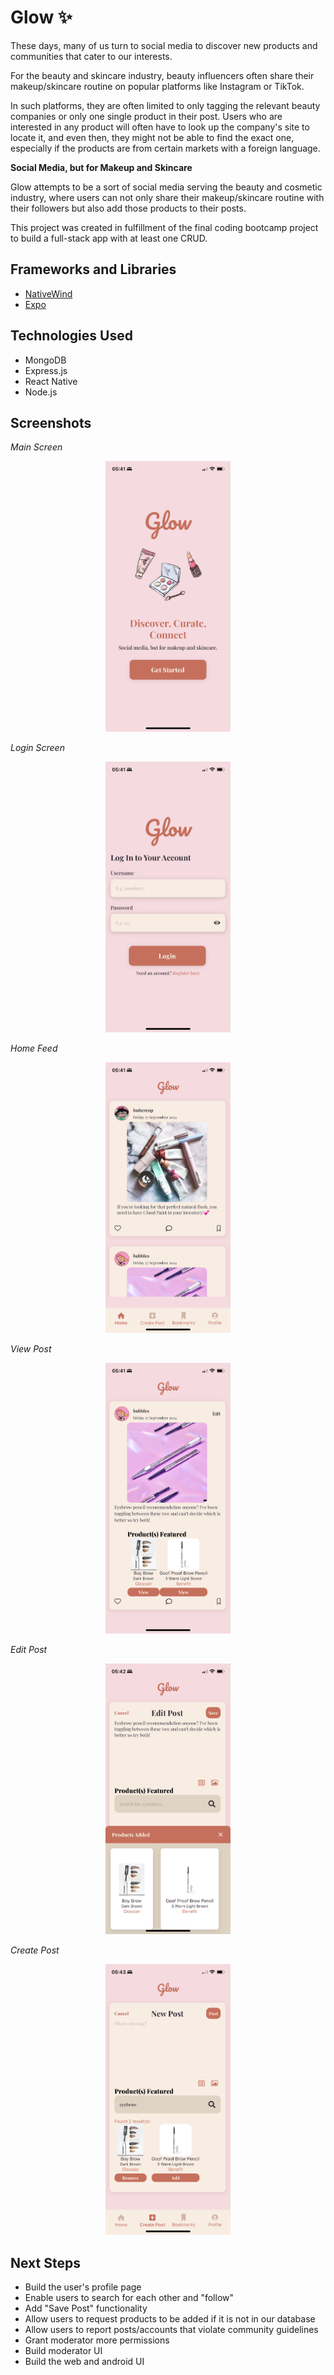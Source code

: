 
# Glow ✨

These days, many of us turn to social media to discover new products and communities that cater to our interests.

For the beauty and skincare industry, beauty influencers often share their makeup/skincare routine on popular platforms like Instagram or TikTok. 

In such platforms, they are often limited to only tagging the relevant beauty companies or only one single product in their post. Users who are interested in any product will often have to look up the company's site to locate it, and even then, they might not be able to find the exact one, especially if the products are from certain markets with a foreign language.

**Social Media, but for Makeup and Skincare**

Glow attempts to be a sort of social media serving the beauty and cosmetic industry, where users can not only share their makeup/skincare routine with their followers but also add those products to their posts.

This project was created in fulfillment of the final coding bootcamp project to build a full-stack app with at least one CRUD.

## Frameworks and Libraries

* [NativeWind](https://www.nativewind.dev/)
* [Expo](https://expo.dev/)

## Technologies Used
* MongoDB
* Express.js
* React Native
* Node.js

## Screenshots
*Main Screen*  
<p align="center">
  <img src="./glow-app/assets/images/glow_main.PNG" alt="Screenshot of main screen" width="200"/>
</p>

*Login Screen*  
<p align="center">
  <img src="./glow-app/assets/images/glow_login.PNG" alt="Screenshot of login screen" width="200"/>
</p>

*Home Feed*  
<p style="text-align: center;">
  <img src="./glow-app/assets/images/glow_homefeed.PNG" alt="Screenshot of home feed" width="200"/>
</p>

*View Post*  
<p style="text-align: center;">
  <img src="./glow-app/assets/images/glow_viewpost.PNG" alt="Screenshot of view post" width="200"/>
</p>

*Edit Post*  
<p style="text-align: center;">
  <img src="./glow-app/assets/images/glow_editpost.PNG" alt="Screenshot of edit post" width="200"/>
</p>

*Create Post*  
<p style="text-align: center;">
  <img src="./glow-app/assets/images/glow_newpost.PNG" alt="Screenshot of create post" width="200"/>
</p>


## Next Steps

* Build the user's profile page
* Enable users to search for each other and "follow"
* Add "Save Post" functionality
* Allow users to request products to be added if it is not in our database
* Allow users to report posts/accounts that violate community guidelines
* Grant moderator more permissions
* Build moderator UI
* Build the web and android UI